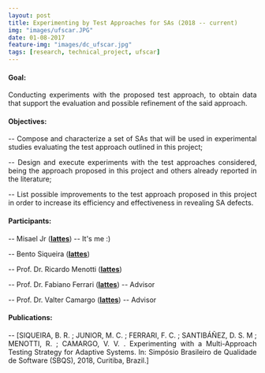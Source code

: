 ```yaml
---
layout: post
title: Experimenting by Test Approaches for SAs (2018 -- current)
img: "images/ufscar.JPG"
date: 01-08-2017
feature-img: "images/dc_ufscar.jpg"
tags: [research, technical_project, ufscar]
---
```


#### Goal: 
<p align="justify"> Conducting experiments with the proposed test approach, to obtain data that support the evaluation and possible refinement of the said approach. </p>

#### Objectives: 

  <p align="justify">  -- Compose and characterize a set of SAs that will be used in experimental studies evaluating the test approach outlined in this project; </p>

  <p align="justify">  -- Design and execute experiments with the test approaches considered, being the approach proposed in this project and others already reported in the literature; </p>
  
  <p align="justify">  -- List possible improvements to the test approach proposed in this project in order to increase its efficiency and effectiveness in revealing SA defects. </p>

#### Participants:

-- Misael Jr (<b><a href="http://lattes.cnpq.br/7927035309009307">lattes</a></b>) -- It's me :)

-- Bento Siqueira (<b><a href="http://lattes.cnpq.br/3238780932820205">lattes</a></b>)

-- Prof. Dr. Ricardo Menotti (<b><a href="http://lattes.cnpq.br/2509766431540422">lattes</a></b>)

-- Prof. Dr. Fabiano Ferrari (<b><a href="http://lattes.cnpq.br/3154345471250570">lattes</a></b>) -- Advisor

-- Prof. Dr. Valter Camargo (<b><a href="http://lattes.cnpq.br/6809743774407662">lattes</a></b>) -- Advisor

#### Publications:

  <p align="justify"> -- [SIQUEIRA, B. R. ; JUNIOR, M. C. ; FERRARI, F. C. ; SANTIBÁÑEZ, D. S. M ; MENOTTI, R. ; CAMARGO, V. V. . Experimenting with a Multi-Approach Testing Strategy for Adaptive Systems. In: Simpósio Brasileiro de Qualidade de Software (SBQS), 2018, Curitiba, Brazil.]</p>


